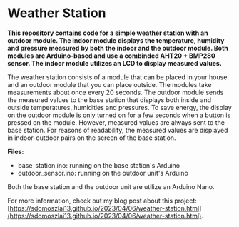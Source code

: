 # Weather Station

**This repository contains code for a simple weather station with an outdoor module. The indoor module displays the temperature, humidity and pressure measured by both the indoor and the outdoor module. Both modules are Arduino-based and use a combinded AHT20 + BMP280 sensor. The indoor module utilizes an LCD to display measured values.**

The weather station consists of a module that can be placed in your house and an outdoor module that you can place outside. The modules take measurements about once every 20 seconds. The outdoor module sends the measured values to the base station that displays both inside and outside temperatures, humidities and pressures. To save energy, the display on the outdoor module is only turned on for a few seconds when a button is pressed on the module. However, measured values are always sent to the base station. For reasons of readability, the measured values are displayed in indoor-outdoor pairs on the screen of the base station.

**Files:**
* base_station.ino: running on the base station's Arduino
* outdoor_sensor.ino: running on the outdoor unit's Arduino

Both the base station and the outdoor unit are utilize an Arduino Nano.

For more information, check out my blog post about this project: [https://sdomoszlai13.github.io/2023/04/06/weather-station.html](https://sdomoszlai13.github.io/2023/04/06/weather-station.html).
